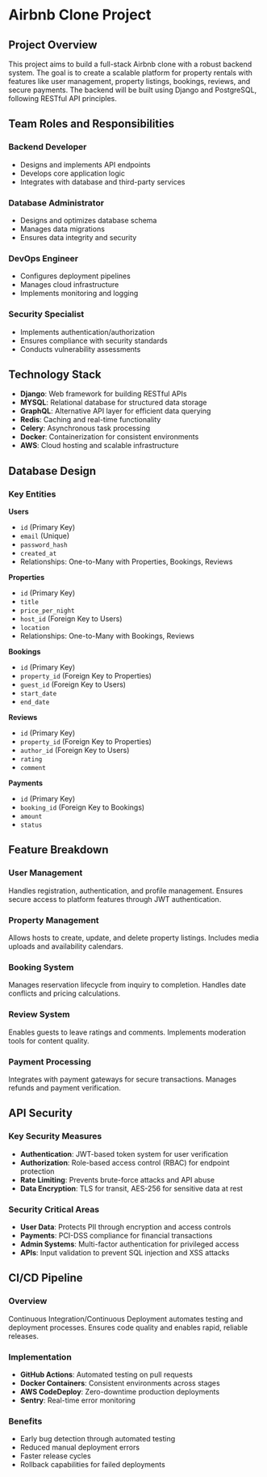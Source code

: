 # Airbnb Clone Project

## Project Overview
This project aims to build a full-stack Airbnb clone with a robust backend system. The goal is to create a scalable platform for property rentals with features like user management, property listings, bookings, reviews, and secure payments. The backend will be built using Django and PostgreSQL, following RESTful API principles.

## Team Roles and Responsibilities
### Backend Developer
- Designs and implements API endpoints
- Develops core application logic
- Integrates with database and third-party services

### Database Administrator
- Designs and optimizes database schema
- Manages data migrations
- Ensures data integrity and security

### DevOps Engineer
- Configures deployment pipelines
- Manages cloud infrastructure
- Implements monitoring and logging

### Security Specialist
- Implements authentication/authorization
- Ensures compliance with security standards
- Conducts vulnerability assessments

## Technology Stack
- **Django**: Web framework for building RESTful APIs
- **MYSQL**: Relational database for structured data storage
- **GraphQL**: Alternative API layer for efficient data querying
- **Redis**: Caching and real-time functionality
- **Celery**: Asynchronous task processing
- **Docker**: Containerization for consistent environments
- **AWS**: Cloud hosting and scalable infrastructure

## Database Design
### Key Entities
**Users**
- `id` (Primary Key)
- `email` (Unique)
- `password_hash`
- `created_at`
- Relationships: One-to-Many with Properties, Bookings, Reviews

**Properties**
- `id` (Primary Key)
- `title`
- `price_per_night`
- `host_id` (Foreign Key to Users)
- `location`
- Relationships: One-to-Many with Bookings, Reviews

**Bookings**
- `id` (Primary Key)
- `property_id` (Foreign Key to Properties)
- `guest_id` (Foreign Key to Users)
- `start_date`
- `end_date`

**Reviews**
- `id` (Primary Key)
- `property_id` (Foreign Key to Properties)
- `author_id` (Foreign Key to Users)
- `rating`
- `comment`

**Payments**
- `id` (Primary Key)
- `booking_id` (Foreign Key to Bookings)
- `amount`
- `status`

## Feature Breakdown
### User Management
Handles registration, authentication, and profile management. Ensures secure access to platform features through JWT authentication.

### Property Management
Allows hosts to create, update, and delete property listings. Includes media uploads and availability calendars.

### Booking System
Manages reservation lifecycle from inquiry to completion. Handles date conflicts and pricing calculations.

### Review System
Enables guests to leave ratings and comments. Implements moderation tools for content quality.

### Payment Processing
Integrates with payment gateways for secure transactions. Manages refunds and payment verification.

## API Security
### Key Security Measures
- **Authentication**: JWT-based token system for user verification
- **Authorization**: Role-based access control (RBAC) for endpoint protection
- **Rate Limiting**: Prevents brute-force attacks and API abuse
- **Data Encryption**: TLS for transit, AES-256 for sensitive data at rest

### Security Critical Areas
- **User Data**: Protects PII through encryption and access controls
- **Payments**: PCI-DSS compliance for financial transactions
- **Admin Systems**: Multi-factor authentication for privileged access
- **APIs**: Input validation to prevent SQL injection and XSS attacks

## CI/CD Pipeline
### Overview
Continuous Integration/Continuous Deployment automates testing and deployment processes. Ensures code quality and enables rapid, reliable releases.

### Implementation
- **GitHub Actions**: Automated testing on pull requests
- **Docker Containers**: Consistent environments across stages
- **AWS CodeDeploy**: Zero-downtime production deployments
- **Sentry**: Real-time error monitoring

### Benefits
- Early bug detection through automated testing
- Reduced manual deployment errors
- Faster release cycles
- Rollback capabilities for failed deployments